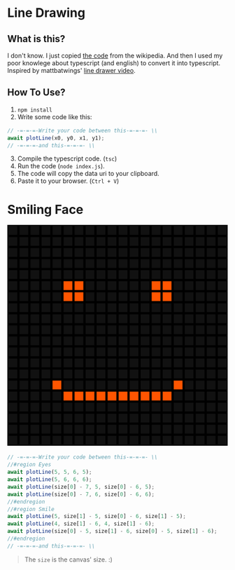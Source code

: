 # Line Drawing

## What is this?

I don't know. I just copied [the code](https://en.wikipedia.org/wiki/Bresenham's_line_algorithm#Algorithm) from the wikipedia. And then I used my poor knowlege about typescript (and english) to convert it into typescript. Inspired by mattbatwings' [line drawer video](https://youtu.be/vfPGuUDuwmo).

## How To Use?

1. `npm install`
2. Write some code like this:

```js
// -=-=-=-Write your code between this-=-=-=- \\
await plotLine(x0, y0, x1, y1);
// -=-=-=-and this-=-=-=- \\
```

3. Compile the typescript code. (`tsc`)
4. Run the code (`node index.js`).
5. The code will copy the data uri to your clipboard.
6. Paste it to your browser. (`Ctrl + V`)

# Smiling Face

![./smiling.png](./smiling.png)

```js
// -=-=-=-Write your code between this-=-=-=- \\
//#region Eyes
await plotLine(5, 5, 6, 5);
await plotLine(5, 6, 6, 6);
await plotLine(size[0] - 7, 5, size[0] - 6, 5);
await plotLine(size[0] - 7, 6, size[0] - 6, 6);
//#endregion
//#region Smile
await plotLine(5, size[1] - 5, size[0] - 6, size[1] - 5);
await plotLine(4, size[1] - 6, 4, size[1] - 6);
await plotLine(size[0] - 5, size[1] - 6, size[0] - 5, size[1] - 6);
//#endregion
// -=-=-=-and this-=-=-=- \\
```

> The `size` is the canvas' size. :)
